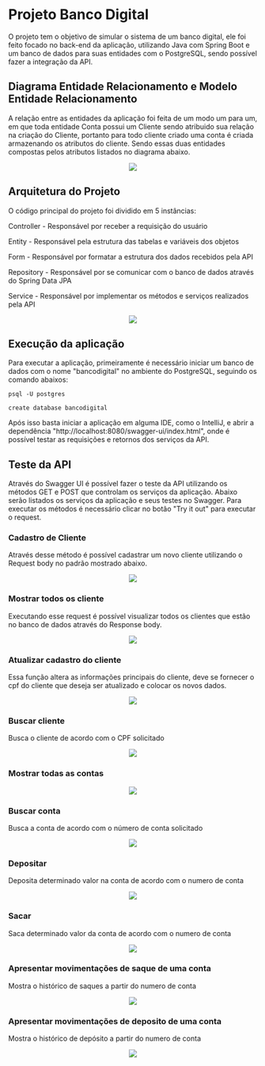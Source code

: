 
# Projeto Banco Digital

O projeto tem o objetivo de simular o sistema de um banco digital, ele foi feito focado no back-end da aplicação, utilizando Java com Spring Boot e um banco de dados para suas entidades com o PostgreSQL, sendo possível fazer a integração da API.

## Diagrama Entidade Relacionamento e Modelo Entidade Relacionamento

A relação entre as entidades da aplicação foi feita de um modo um para um, em que toda entidade Conta possui um Cliente sendo atribuido sua relação na criação do Cliente, portanto para todo cliente criado uma conta é criada armazenando os atributos do cliente. Sendo essas duas entidades compostas pelos atributos listados no diagrama abaixo.

<p align="center">
    <img  src="Screenshots\DER.jpg">
</p>

## Arquitetura do Projeto

O código principal do projeto foi dividido em 5 instâncias:

Controller - Responsável por receber a requisição do usuário

Entity - Responsável pela estrutura das tabelas e variáveis dos objetos

Form - Responsável por formatar a estrutura dos dados recebidos pela API

Repository - Responsável por se comunicar com o banco de dados através do Spring Data JPA

Service - Responsável por implementar os métodos e serviços realizados pela API

<p align="center">
    <img  src="Screenshots\Arquitetura.png">
</p>

## Execução da aplicação
Para executar a aplicação, primeiramente é necessário iniciar um banco de dados com o nome "bancodigital" no ambiente do PostgreSQL, seguindo os comando abaixos:

    psql -U postgres

    create database bancodigital

Após isso basta iniciar a aplicação em alguma IDE, como o IntelliJ, e abrir a dependência "http://localhost:8080/swagger-ui/index.html", onde é possível testar as requisições e retornos dos serviços da API.

## Teste da API
Através do Swagger UI é possível fazer o teste da API utilizando os métodos GET e POST que controlam os serviços da aplicação. Abaixo serão listados os serviços da aplicação e seus testes no Swagger. Para executar os métodos é necessário clicar no botão "Try it out" para executar o request.

### Cadastro de Cliente
Através desse método é possível cadastrar um novo cliente utilizando o Request body no padrão mostrado abaixo.

<p align="center">
    <img  src="Screenshots\CadastroCliente.jpg">
</p>

### Mostrar todos os cliente
Executando esse request é possível visualizar todos os clientes que estão no banco de dados através do Response body.

<p align="center">
    <img  src="Screenshots\MostraClientes.jpg">
</p>

### Atualizar cadastro do cliente
Essa função altera as informações principais do cliente, deve se fornecer o cpf do cliente que deseja ser atualizado e colocar os novos dados.
<p align="center">
    <img  src="Screenshots\AtualizaCliente.jpg">
</p>

### Buscar cliente
Busca o cliente de acordo com o CPF solicitado
<p align="center">
    <img  src="Screenshots\BuscaCliente.jpg">
</p>

### Mostrar todas as contas

<p align="center">
    <img  src="Screenshots\MostraContas.jpg">
</p>

### Buscar conta
Busca a conta de acordo com o número de conta solicitado
<p align="center">
    <img  src="Screenshots\BuscaConta.jpg">
</p>

### Depositar
Deposita determinado valor na conta de acordo com o numero de conta 
<p align="center">
    <img  src="Screenshots\Depositar.jpg">
</p>

### Sacar
Saca determinado valor da conta de acordo com o numero de conta 
<p align="center">
    <img  src="Screenshots\Sacar.jpg">
</p>

### Apresentar movimentações de saque de uma conta
Mostra o histórico de saques a partir do numero de conta 
<p align="center">
    <img src="Screenshots\MostraSaques.jpg">
</p>

### Apresentar movimentações de deposito de uma conta
Mostra o histórico de depósito a partir do numero de conta 
<p align="center">
    <img src="Screenshots\MostraDepositos.jpg">
</p>




